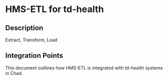 # HMS-ETL for td-health

## Description

Extract, Transform, Load

## Integration Points

This document outlines how HMS-ETL is integrated with td-health systems in Chad.
